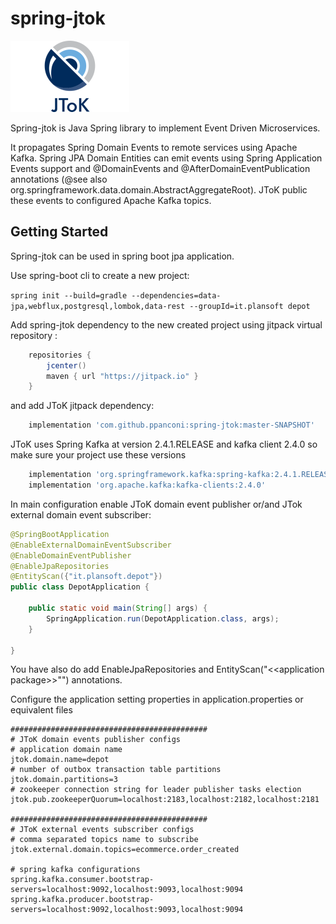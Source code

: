 # spring-jtok

![JToK](jtok.png?raw=true "JToK")

Spring-jtok is Java Spring library to implement Event Driven Microservices. 

It propagates Spring Domain Events to remote services using Apache Kafka. 
Spring JPA Domain Entities can emit events using Spring Application Events 
support and @DomainEvents and @AfterDomainEventPublication annotations 
(@see also org.springframework.data.domain.AbstractAggregateRoot). 
JToK public these events to configured Apache Kafka topics.

## Getting Started
Spring-jtok can be used in spring boot jpa application.

Use spring-boot cli to create a new project:

`spring init --build=gradle --dependencies=data-jpa,webflux,postgresql,lombok,data-rest --groupId=it.plansoft depot` 

Add spring-jtok dependency to the new created project using jitpack virtual repository :

```groovy
    repositories {
        jcenter()
        maven { url "https://jitpack.io" }
    }
```

and add JToK jitpack dependency:

```groovy
    implementation 'com.github.ppanconi:spring-jtok:master-SNAPSHOT'
```

JToK uses Spring Kafka at version 2.4.1.RELEASE and kafka client 2.4.0 so make sure
your project use these versions

```groovy
    implementation 'org.springframework.kafka:spring-kafka:2.4.1.RELEASE'
    implementation 'org.apache.kafka:kafka-clients:2.4.0'
```

In main configuration enable JToK domain event publisher or/and
JTok external domain event subscriber:

```java
@SpringBootApplication
@EnableExternalDomainEventSubscriber
@EnableDomainEventPublisher
@EnableJpaRepositories
@EntityScan({"it.plansoft.depot"})
public class DepotApplication {

	public static void main(String[] args) {
		SpringApplication.run(DepotApplication.class, args);
	}

}

``` 

You have also do add EnableJpaRepositories and EntityScan("\<\<application package\>\>"") annotations.

Configure the application setting properties in application.properties or equivalent files

```properties
############################################
# JToK domain events publisher configs
# application domain name
jtok.domain.name=depot
# number of outbox transaction table partitions
jtok.domain.partitions=3 
# zookeeper connection string for leader publisher tasks election
jtok.pub.zookeeperQuorum=localhost:2183,localhost:2182,localhost:2181

############################################
# JToK external events subscriber configs
# comma separated topics name to subscribe
jtok.external.domain.topics=ecommerce.order_created

# spring kafka configurations
spring.kafka.consumer.bootstrap-servers=localhost:9092,localhost:9093,localhost:9094
spring.kafka.producer.bootstrap-servers=localhost:9092,localhost:9093,localhost:9094

```

